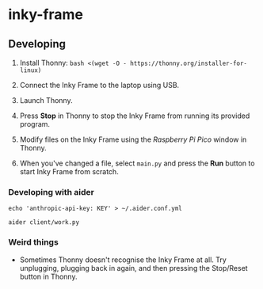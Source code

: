 # inky-frame

## Developing

1.  Install Thonny: `bash <(wget -O - https://thonny.org/installer-for-linux)`

1.  Connect the Inky Frame to the laptop using USB.

1.  Launch Thonny.

1.  Press **Stop** in Thonny to stop the Inky Frame from running its provided program.

1.  Modify files on the Inky Frame using the _Raspberry Pi Pico_ window in Thonny.

1.  When you've changed a file, select `main.py` and press the **Run** button to start Inky Frame from scratch.


### Developing with aider

```
echo 'anthropic-api-key: KEY' > ~/.aider.conf.yml

aider client/work.py
```


### Weird things

- Sometimes Thonny doesn't recognise the Inky Frame at all. Try unplugging, plugging back in again, and then pressing the Stop/Reset button in Thonny.



